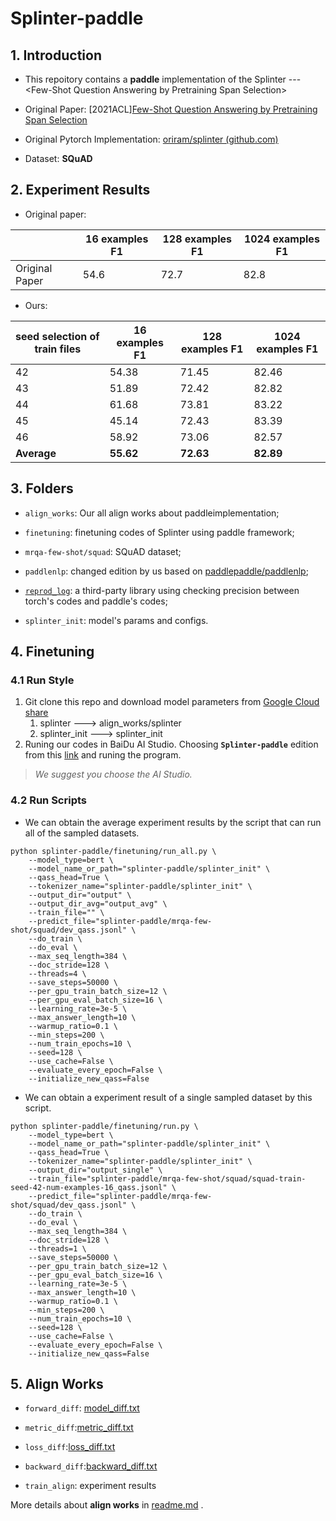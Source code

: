 # Splinter-paddle

## 1. Introduction

- This repoitory contains a **paddle** implementation of the Splinter --- \<Few-Shot Question Answering by Pretraining Span Selection\>

- Original Paper: \[2021ACL\][Few-Shot Question Answering by Pretraining Span Selection](https://arxiv.org/pdf/2101.00438v2.pdf)

- Original Pytorch Implementation: [oriram/splinter (github.com)](https://github.com/oriram/splinter)

- Dataset: **SQuAD**



## 2. Experiment Results

- Original paper:

|                | 16 examples F1 | 128 examples F1 | 1024 examples F1 |
| -------------- | -------------- | --------------- | ---------------- |
| Original Paper | 54.6           | 72.7            | 82.8             |

- Ours:

| seed selection of train files | 16 examples F1 | 128 examples F1 | 1024 examples F1 |
| ----------------------------- | -------------- | --------------- | ---------------- |
| 42                            | 54.38          | 71.45           | 82.46            |
| 43                            | 51.89          | 72.42           | 82.82            |
| 44                            | 61.68          | 73.81           | 83.22            |
| 45                            | 45.14          | 72.43           | 83.39            |
| 46                            | 58.92          | 73.06           | 82.57            |
| **Average**                   | **55.62**      | **72.63**       | **82.89**        |


## 3. Folders

- `align_works`: Our all align works about paddleimplementation;

- `finetuning`: finetuning codes of Splinter using paddle framework;

- `mrqa-few-shot/squad`: SQuAD dataset;
- `paddlenlp`: changed edition by us based on [paddlepaddle/paddlenlp](https://github.com/PaddlePaddle/PaddleNLP);

- [`reprod_log`](https://github.com/WenmuZhou/reprod_log/blob/master/README.md): a third-party library using checking precision between torch's codes and paddle's codes;
- `splinter_init`: model's params and configs.



## 4. Finetuning

### 4.1 Run Style

1. Git clone this repo and download model parameters from  [Google Cloud share](https://drive.google.com/drive/folders/1RT9NvOMpmsfIV-q3jXksImV4aqz-gPQN?usp=sharing)
   1. splinter ---> align_works/splinter
   2. splinter_init ---> splinter_init
2. Runing our codes in BaiDu AI Studio. Choosing **`Splinter-paddle`** edition from this [link](https://aistudio.baidu.com/aistudio/projectdetail/2503997?shared=1) and runing the program. 

> *We suggest you choose the AI Studio.*



### 4.2 Run Scripts

- We can obtain the average experiment results by the script that can run all of the sampled datasets. 

```shell
python splinter-paddle/finetuning/run_all.py \
    --model_type=bert \
    --model_name_or_path="splinter-paddle/splinter_init" \
    --qass_head=True \
    --tokenizer_name="splinter-paddle/splinter_init" \
    --output_dir="output" \
    --output_dir_avg="output_avg" \
    --train_file="" \
    --predict_file="splinter-paddle/mrqa-few-shot/squad/dev_qass.jsonl" \
    --do_train \
    --do_eval \
    --max_seq_length=384 \
    --doc_stride=128 \
    --threads=4 \
    --save_steps=50000 \
    --per_gpu_train_batch_size=12 \
    --per_gpu_eval_batch_size=16 \
    --learning_rate=3e-5 \
    --max_answer_length=10 \
    --warmup_ratio=0.1 \
    --min_steps=200 \
    --num_train_epochs=10 \
    --seed=128 \
    --use_cache=False \
    --evaluate_every_epoch=False \
    --initialize_new_qass=False
```

- We can obtain a experiment result of a single sampled dataset by this script. 

```shell
python splinter-paddle/finetuning/run.py \
    --model_type=bert \
    --model_name_or_path="splinter-paddle/splinter_init" \
    --qass_head=True \
    --tokenizer_name="splinter-paddle/splinter_init" \
    --output_dir="output_single" \
    --train_file="splinter-paddle/mrqa-few-shot/squad/squad-train-seed-42-num-examples-16_qass.jsonl" \
    --predict_file="splinter-paddle/mrqa-few-shot/squad/dev_qass.jsonl" \
    --do_train \
    --do_eval \
    --max_seq_length=384 \
    --doc_stride=128 \
    --threads=1 \
    --save_steps=50000 \
    --per_gpu_train_batch_size=12 \
    --per_gpu_eval_batch_size=16 \
    --learning_rate=3e-5 \
    --max_answer_length=10 \
    --warmup_ratio=0.1 \
    --min_steps=200 \
    --num_train_epochs=10 \
    --seed=128 \
    --use_cache=False \
    --evaluate_every_epoch=False \
    --initialize_new_qass=False
```



## 5. Align Works

- `forward_diff`: [model_diff.txt](https://github.com/ncpaddle/splinter-paddlepaddle/blob/main/align_works/1_check_forward/log_diff/model_diff.txt)

- `metric_diff`:[metric_diff.txt](https://github.com/ncpaddle/splinter-paddlepaddle/blob/main/align_works/3_check_metric/log_diff/metric_diff.txt)
- `loss_diff`:[loss_diff.txt](https://github.com/ncpaddle/splinter-paddlepaddle/blob/main/align_works/4_check_loss/log_diff/loss_diff.txt)
- `backward_diff`:[backward_diff.txt](https://github.com/ncpaddle/splinter-paddlepaddle/blob/main/align_works/5-7-8_check_optim-norm-backward/log_diff/loss_diff.txt)
- `train_align`: experiment results

More details about **align works** in [readme.md](https://github.com/ncpaddle/splinter-paddlepaddle/tree/main/align_works#%E5%AF%B9%E9%BD%90%E5%B7%A5%E4%BD%9C%E8%AF%B4%E6%98%8E) .

